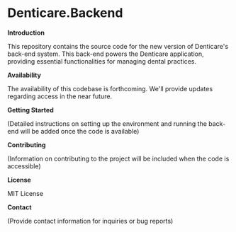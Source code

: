 # Denticare.Backend

**Introduction**

This repository contains the source code for the new version of Denticare's back-end system. This back-end powers the Denticare application, providing essential functionalities for managing dental practices.

**Availability**

The availability of this codebase is forthcoming. We'll provide updates regarding access in the near future.

**Getting Started**

(Detailed instructions on setting up the environment and running the back-end will be added once the code is available)

**Contributing**

(Information on contributing to the project will be included when the code is accessible)

**License**

MIT License

**Contact**

(Provide contact information for inquiries or bug reports)
